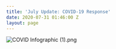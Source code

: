```yaml
---
title: 'July Update: COVID-19 Response'
date: 2020-07-31 01:46:00 Z
layout: page
---
```


![COVID Infographic (1).png](/uploads/COVID%20Infographic%20(1).png)